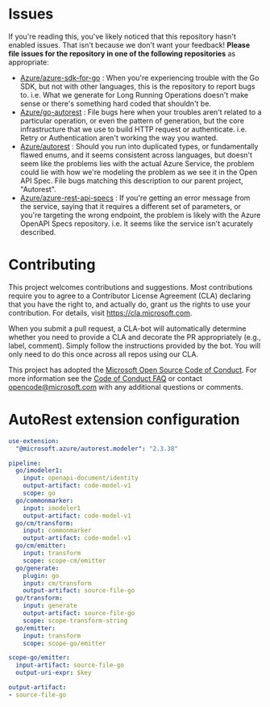 
# Issues
If you're reading this, you've likely noticed that this repository hasn't enabled issues. That isn't because we don't want your feedback! **Please file issues for the repository in one of the following repositories** as appropriate:

  - [Azure/azure-sdk-for-go](https://github.com/Azure/azure-sdk-for-go/issues) : When you're experiencing trouble with the Go SDK, but not with other languages, this is the repository to report bugs to. i.e. What we generate for Long Running Operations doesn't make sense or there's something hard coded that shouldn't be.
  - [Azure/go-autorest](https://github.com/Azure/go-autorest) : File bugs here when your troubles aren't related to a particular operation, or even the pattern of generation, but the core infrastructure that we use to build HTTP request or authenticate. i.e. Retry or Authentication aren't working the way you wanted.
  - [Azure/autorest](https://github.com/Azure/autorest) : Should you run into duplicated types, or fundamentally flawed enums, and it seems consistent across languages, but doesn't seem like the problems lies with the actual Azure Service, the problem could lie with how we're modeling the problem as we see it in the Open API Spec. File bugs matching this description to our parent project, "Autorest".
  - [Azure/azure-rest-api-specs](https://github.com/Azure/azure-rest-api-specs) : If you're getting an error message from the service, saying that it requires a different set of parameters, or you're targeting the wrong endpoint, the problem is likely with the Azure OpenAPI Specs repository. i.e. It seems like the service isn't acurately described.

# Contributing

This project welcomes contributions and suggestions.  Most contributions require you to agree to a
Contributor License Agreement (CLA) declaring that you have the right to, and actually do, grant us
the rights to use your contribution. For details, visit https://cla.microsoft.com.

When you submit a pull request, a CLA-bot will automatically determine whether you need to provide
a CLA and decorate the PR appropriately (e.g., label, comment). Simply follow the instructions
provided by the bot. You will only need to do this once across all repos using our CLA.

This project has adopted the [Microsoft Open Source Code of Conduct](https://opensource.microsoft.com/codeofconduct/).
For more information see the [Code of Conduct FAQ](https://opensource.microsoft.com/codeofconduct/faq/) or
contact [opencode@microsoft.com](mailto:opencode@microsoft.com) with any additional questions or comments.

# AutoRest extension configuration

``` yaml
use-extension:
  "@microsoft.azure/autorest.modeler": "2.3.38"

pipeline:
  go/imodeler1:
    input: openapi-document/identity
    output-artifact: code-model-v1
    scope: go
  go/commonmarker:
    input: imodeler1
    output-artifact: code-model-v1
  go/cm/transform:
    input: commonmarker
    output-artifact: code-model-v1
  go/cm/emitter:
    input: transform
    scope: scope-cm/emitter
  go/generate:
    plugin: go
    input: cm/transform
    output-artifact: source-file-go
  go/transform:
    input: generate
    output-artifact: source-file-go
    scope: scope-transform-string
  go/emitter:
    input: transform
    scope: scope-go/emitter

scope-go/emitter:
  input-artifact: source-file-go
  output-uri-expr: $key

output-artifact:
- source-file-go
```
